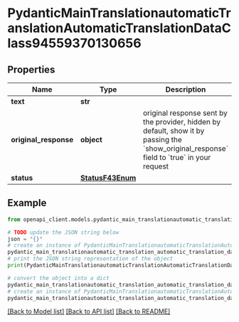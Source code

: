 # PydanticMainTranslationautomaticTranslationAutomaticTranslationDataClass94559370130656


## Properties

Name | Type | Description | Notes
------------ | ------------- | ------------- | -------------
**text** | **str** |  | 
**original_response** | **object** | original response sent by the provider, hidden by default, show it by passing the &#x60;show_original_response&#x60; field to &#x60;true&#x60; in your request | [optional] 
**status** | [**StatusF43Enum**](StatusF43Enum.md) |  | 

## Example

```python
from openapi_client.models.pydantic_main_translationautomatic_translation_automatic_translation_data_class94559370130656 import PydanticMainTranslationautomaticTranslationAutomaticTranslationDataClass94559370130656

# TODO update the JSON string below
json = "{}"
# create an instance of PydanticMainTranslationautomaticTranslationAutomaticTranslationDataClass94559370130656 from a JSON string
pydantic_main_translationautomatic_translation_automatic_translation_data_class94559370130656_instance = PydanticMainTranslationautomaticTranslationAutomaticTranslationDataClass94559370130656.from_json(json)
# print the JSON string representation of the object
print(PydanticMainTranslationautomaticTranslationAutomaticTranslationDataClass94559370130656.to_json())

# convert the object into a dict
pydantic_main_translationautomatic_translation_automatic_translation_data_class94559370130656_dict = pydantic_main_translationautomatic_translation_automatic_translation_data_class94559370130656_instance.to_dict()
# create an instance of PydanticMainTranslationautomaticTranslationAutomaticTranslationDataClass94559370130656 from a dict
pydantic_main_translationautomatic_translation_automatic_translation_data_class94559370130656_form_dict = pydantic_main_translationautomatic_translation_automatic_translation_data_class94559370130656.from_dict(pydantic_main_translationautomatic_translation_automatic_translation_data_class94559370130656_dict)
```
[[Back to Model list]](../README.md#documentation-for-models) [[Back to API list]](../README.md#documentation-for-api-endpoints) [[Back to README]](../README.md)


